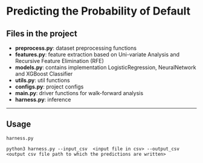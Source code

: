 # Predicting the Probability of Default

## Files in the project

* **preprocess.py**: dataset preprocessing functions
* **features.py**: feature extraction based on Uni-variate Analysis and Recursive Feature Elimination (RFE)
* **models.py**: contains implementation LogisticRegression, NeuralNetwork and XGBoost Classifier
* **utils.py**: util functions
* **configs.py**: project configs
* **main.py**: driver functions for walk-forward analysis
* **harness.py**: inference

- - - -

## Usage

`harness.py`

```commandline
python3 harness.py --input_csv  <input file in csv> --output_csv <output csv file path to which the predictions are written> 
```

